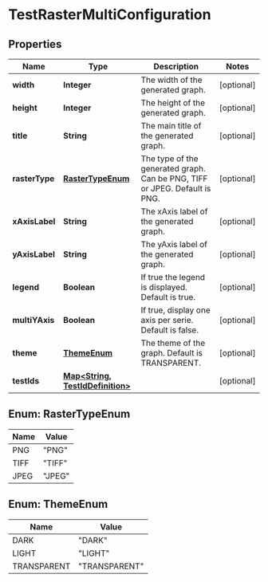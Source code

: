 # TestRasterMultiConfiguration

## Properties
Name | Type | Description | Notes
------------ | ------------- | ------------- | -------------
**width** | **Integer** | The width of the generated graph. |  [optional]
**height** | **Integer** | The height of the generated graph. |  [optional]
**title** | **String** | The main title of the generated graph. |  [optional]
**rasterType** | [**RasterTypeEnum**](#RasterTypeEnum) | The type of the generated graph. Can be PNG, TIFF or JPEG. Default is PNG. |  [optional]
**xAxisLabel** | **String** | The xAxis label of the generated graph. |  [optional]
**yAxisLabel** | **String** | The yAxis label of the generated graph. |  [optional]
**legend** | **Boolean** | If true the legend is displayed. Default is true. |  [optional]
**multiYAxis** | **Boolean** | If true, display one axis per serie. Default is false. |  [optional]
**theme** | [**ThemeEnum**](#ThemeEnum) | The theme of the graph. Default is TRANSPARENT. |  [optional]
**testIds** | [**Map&lt;String, TestIdDefinition&gt;**](TestIdDefinition.md) |  |  [optional]

<a name="RasterTypeEnum"></a>
## Enum: RasterTypeEnum
Name | Value
---- | -----
PNG | &quot;PNG&quot;
TIFF | &quot;TIFF&quot;
JPEG | &quot;JPEG&quot;

<a name="ThemeEnum"></a>
## Enum: ThemeEnum
Name | Value
---- | -----
DARK | &quot;DARK&quot;
LIGHT | &quot;LIGHT&quot;
TRANSPARENT | &quot;TRANSPARENT&quot;

